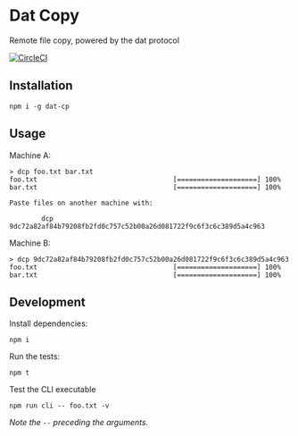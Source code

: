 Dat Copy
========

Remote file copy, powered by the dat protocol

[![CircleCI](https://circleci.com/gh/tom-james-watson/dat-cp.svg?style=svg)](https://circleci.com/gh/tom-james-watson/dat-cp)

## Installation

```
npm i -g dat-cp
```

## Usage

Machine A:

```
> dcp foo.txt bar.txt
foo.txt                                  [====================] 100%
bar.txt                                  [====================] 100%

Paste files on another machine with:

        dcp 9dc72a82af84b79208fb2fd0c757c52b00a26d081722f9c6f3c6c389d5a4c963
```

Machine B:

```
> dcp 9dc72a82af84b79208fb2fd0c757c52b00a26d081722f9c6f3c6c389d5a4c963
foo.txt                                  [====================] 100%
bar.txt                                  [====================] 100%
```

## Development

Install dependencies:

```
npm i
```

Run the tests:

```
npm t
```

Test the CLI executable

```
npm run cli -- foo.txt -v
```

*Note the `--` preceding the arguments.*
